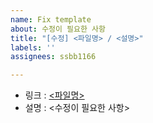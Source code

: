 ```yaml
---
name: Fix template
about: 수정이 필요한 사항
title: "[수정] <파일명> / <설명>"
labels: ''
assignees: ssbb1166

---
```


- 링크 : [<파일명>](../tree/main/<URL>)
- 설명 : <수정이 필요한 사항>
